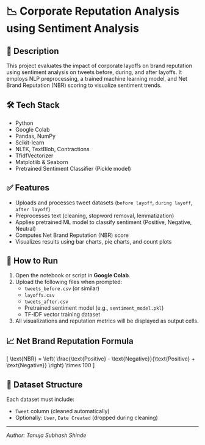 # 📉 Corporate Reputation Analysis using Sentiment Analysis

## 📝 Description

This project evaluates the impact of corporate layoffs on brand reputation using sentiment analysis on tweets before, during, and after layoffs. It employs NLP preprocessing, a trained machine learning model, and Net Brand Reputation (NBR) scoring to visualize sentiment trends.

## 🛠️ Tech Stack

- Python
- Google Colab
- Pandas, NumPy
- Scikit-learn
- NLTK, TextBlob, Contractions
- TfidfVectorizer
- Matplotlib & Seaborn
- Pretrained Sentiment Classifier (Pickle model)

## ✅ Features

- Uploads and processes tweet datasets (`before layoff`, `during layoff`, `after layoff`)
- Preprocesses text (cleaning, stopword removal, lemmatization)
- Applies pretrained ML model to classify sentiment (Positive, Negative, Neutral)
- Computes Net Brand Reputation (NBR) score
- Visualizes results using bar charts, pie charts, and count plots



## 🚀 How to Run

1. Open the notebook or script in **Google Colab**.
2. Upload the following files when prompted:
   - `tweets_before.csv` (or similar)
   - `layoffs.csv`
   - `tweets_after.csv`
   - Pretrained sentiment model (e.g., `sentiment_model.pkl`)
   - TF-IDF vector training dataset
3. All visualizations and reputation metrics will be displayed as output cells.

## 📈 Net Brand Reputation Formula

\[
\text{NBR} = \left( \frac{\text{Positive} - \text{Negative}}{\text{Positive} + \text{Negative}} \right) \times 100
\]

## 📂 Dataset Structure

Each dataset must include:
- `Tweet` column (cleaned automatically)
- Optionally: `User`, `Date Created` (dropped during cleaning)

---

*Author: Tanuja Subhash Shinde*

